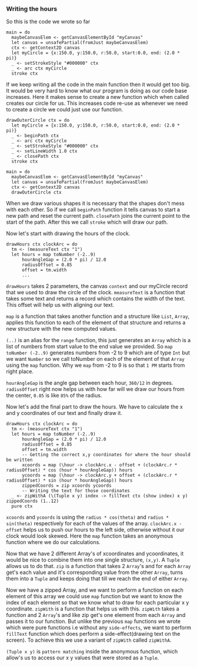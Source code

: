 ### Writing the hours

So this is the code we wrote so far

```
main = do
  maybeCanvasElem <- getCanvasElementById "myCanvas"
  let canvas = unsafePartial(fromJust maybeCanvasElem)
  ctx <- getContext2D canvas
  let myCircle = {x:150.0, y:150.0, r:50.0, start:0.0, end: (2.0 * pi)}
  _ <- setStrokeStyle "#000000" ctx
  _ <- arc ctx myCircle
  stroke ctx
```

If we keep writing all the code in the main function then it would get too big. It would be very hard to know what our program is doing as our code base increases.
Here it makes sense to create a new function which when called creates our circle for us.
This increases code re-use as whenever we need to create a circle we could just use our function.

```
drawOuterCircle ctx = do
  let myCircle = {x:150.0, y:150.0, r:50.0, start:0.0, end: (2.0 * pi)}
  _ <- beginPath ctx
  _ <- arc ctx myCircle
  _ <- setStrokeStyle "#000000" ctx
  _ <- setLineWidth 1.0 ctx
  _ <- closePath ctx
  stroke ctx

main = do
  maybeCanvasElem <- getCanvasElementById "myCanvas"
  let canvas = unsafePartial(fromJust maybeCanvasElem)
  ctx <- getContext2D canvas
  drawOuterCircle ctx
```
When we draw various shapes it is necessary that the shapes don't mess with each other. So if we call `beginPath` function it tells canvas to start a new path and reset the current path. `closePath` joins the current point to the start of the path. After this we call `stroke` which will draw our path.

Now let's start with drawing the hours of the clock.

```
drawHours ctx clockArc = do
  tm <- (measureText ctx "1")
  let hours = map toNumber (-2..9)
      hourAngleGap = (2.0 * pi) / 12.0
      radiusOffset = 0.85
      offset = tm.width
      ...
```
`drawHours` takes 2 parameters, the canvas `context` and our myCircle record that we used to draw the circle of the clock.
`measureText` is a function that takes some text and returns a record which contains the width of the text.
This offset will help us with aligning our text.

`map` is a function that takes another function and a structure like `List`, `Array`, applies this function to each of the element of that structure and returns a new structure with the new computed values.

`(..)` is an alias for the `range` function, this just generates an `Array` which is a list of numbers from start value to the end value we provided.
So `map toNumber (-2..9)` generates numbers from -2 to 9 which are of type `Int` but we want `Number` so we call toNumber on each of the element of that `Array` using the `map` function. Why we `map` from -2 to 9 is so that `1 PM` starts from right place.

`hourAngleGap` is the angle gap between each hour, `360/12` in degrees.
`radiusOffset` right now helps us with how far will we draw our hours from the center, `0.85` is like `85%` of the radius.

Now let's add the final part to draw the hours. We have to calculate the x and y coordinates of our text and finally draw it.
```
drawHours ctx clockArc = do
  tm <- (measureText ctx "1")
  let hours = map toNumber (-2..9)
      hourAngleGap = (2.0 * pi) / 12.0
      radiusOffset = 0.85
      offset = tm.width
      -- Getting the correct x,y coordinates for where the hour should be written
      xcoords = map (\hour -> clockArc.x - offset + (clockArc.r * radiusOffset) * cos (hour * hourAngleGap)) hours
      ycoords = map (\hour -> clockArc.y + offset + (clockArc.r * radiusOffset) * sin (hour * hourAngleGap)) hours
      zippedCoords = zip xcoords ycoords
      -- Writing the text for those coordinates
  _ <- zipWithA (\(Tuple x y) index -> fillText ctx (show index) x y) zippedCoords (1..12)
  pure ctx
```

`xcoords` and `ycoords` is using the `radius * cos(theta)` and `radius * sin(theta)` respectively for each of the values of the array.
`clockArc.x - offset` helps us to push our hours to the left side, otherwise without it our clock would look skewed. Here the `map` function takes an anonymous function where we do our calculations.

Now that we have 2 different Array's of xcoordinates and ycoordinates, it would be nice to combine them into one single structure, `(x,y)`. A `Tuple` allows us to do that. `zip` is a function that takes 2 `Array`'s and for each `Array` get's each value and it's corresponding value from the other `Array`, turns them into a `Tuple` and keeps doing that till we reach the end of either `Array`. 

Now we have a zipped Array, and we want to perform a function on each element of this array we could use `map` function but we want to know the index of each element so that we know what to draw for each particular x y coordinate.
`zipWith` is a function that helps us with this. `zipWith` takes a function and 2 `Array`'s and like zip get's one element from each `Array` and passes it to our function. But unlike the previous `map` functions we wrote which were pure functions i.e without any `side-effects`, we want to perform `fillText` function which does perform a side-effect(drawing text on the screen). To achieve this we use a variant of `zipWith` called `zipWithA`.

`(Tuple x y)` is `pattern matching` inside the anonymous function, which allow's us to access our x y values that were stored as a `Tuple`.


